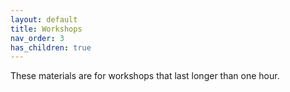 ```yaml
---
layout: default
title: Workshops
nav_order: 3
has_children: true
---
```


These materials are for workshops that last longer than one hour.
